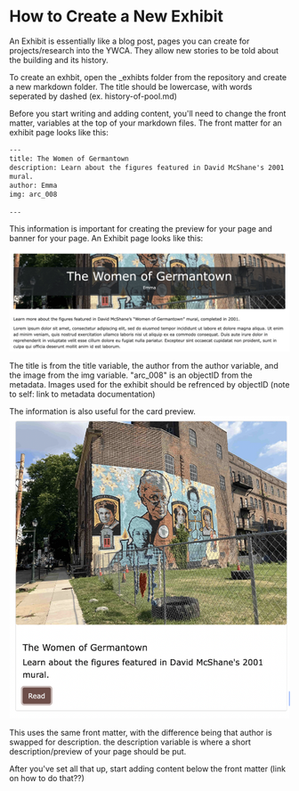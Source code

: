 # How to Create a New Exhibit 

An Exhibit is essentially like a blog post, pages you can create for projects/research into the YWCA. They allow new stories to be told about the building and its history. 

To create an exhbit, open the _exhibts folder from the repository and create a new markdown folder. The title should be lowercase, with words seperated by dashed (ex. history-of-pool.md)

Before you start writing and adding content, you'll need to change the front matter, variables at the top of your markdown files. The front matter for an exhibit page looks like this: 

```
---
title: The Women of Germantown
description: Learn about the figures featured in David McShane's 2001 mural.
author: Emma
img: arc_008

---

```

This information is important for creating the preview for your page and banner for your page. An Exhibit page looks like this: 

![a screenshot of the exhibit page. The title an author have a background iamge, the YWCA mural](screenshots/exhibit-1.png)

The title is from the title variable, the author from the author variable, and the image from the img variable. "arc_008" is an objectID from the metadata. Images used for the exhibit should be refrenced by objectID (note to self: link to metadata documentation) 

The information is also useful for the card preview. 
![a screenshot of the preview box for an exhibit page, with a picture, title, description, and read button](screenshots/exhibit-2.png)

This uses the same front matter, with the difference being that author is swapped for description. the description variable is where a short description/preview of your page should be put. 

After you've set all that up, start adding content below the front matter (link on how to do that??)
